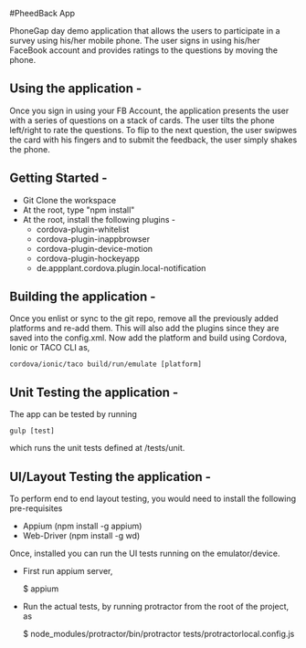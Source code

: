 #PheedBack App

PhoneGap day demo application that allows the users to participate in a survey using his/her mobile phone.
The user signs in using his/her FaceBook account and provides ratings to the questions by moving the phone. 

## Using the application - 
Once you sign in using your FB Account, the application presents the user with a series of questions on a stack of cards. 
The user tilts the phone left/right to rate the questions.  To flip to the next question, the user swipwes the card with his fingers and to submit 
the feedback, the user simply shakes the phone. 

## Getting Started - 
* Git Clone the workspace
* At the root, type "npm install"
* At the root, install the following plugins -
    * cordova-plugin-whitelist
    * cordova-plugin-inappbrowser
    * cordova-plugin-device-motion
    * cordova-plugin-hockeyapp
    * de.appplant.cordova.plugin.local-notification

## Building the application - 
 
 Once you enlist or sync to the git repo, remove all the previously added platforms and re-add them. This will also
 add the plugins since they are saved into the config.xml. Now add the platform and build using Cordova, Ionic or TACO CLI as,
    
    cordova/ionic/taco build/run/emulate [platform]
    
## Unit Testing the application - 
 
 The app can be tested by running
 
    gulp [test]
    
 which runs the unit tests defined at <root>/tests/unit.
 
## UI/Layout Testing the application - 
  
  To perform end to end layout testing, you would need to install the following pre-requisites
  * Appium (npm install -g appium)
  * Web-Driver (npm install -g wd) 
  
  
  Once, installed you can run the UI tests running on the emulator/device. 
  
  * First run appium server,
  
    $ appium
  
  * Run the actual tests, by running protractor from the root of the project, as  
  
    $ node_modules/protractor/bin/protractor tests/protractorlocal.config.js
  
    
